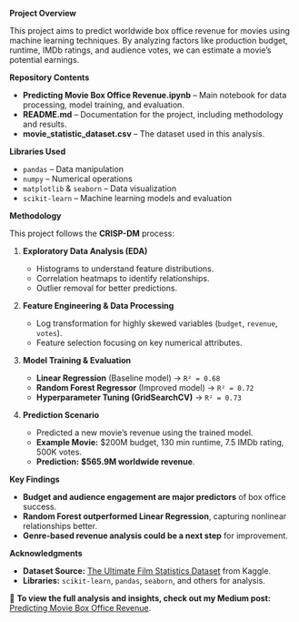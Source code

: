 **Project Overview**

This project aims to predict worldwide box office revenue for movies using machine learning techniques. By analyzing factors like production budget, runtime, IMDb ratings, and audience votes, we can estimate a movie’s potential earnings.

**Repository Contents**

- **Predicting Movie Box Office Revenue.ipynb** – Main notebook for data processing, model training, and evaluation.
- **README.md** – Documentation for the project, including methodology and results.
- **movie_statistic_dataset.csv** – The dataset used in this analysis.

**Libraries Used**

- `pandas` – Data manipulation
- `numpy` – Numerical operations
- `matplotlib` & `seaborn` – Data visualization
- `scikit-learn` – Machine learning models and evaluation

**Methodology**

This project follows the **CRISP-DM** process:

1. **Exploratory Data Analysis (EDA)**
   - Histograms to understand feature distributions.
   - Correlation heatmaps to identify relationships.
   - Outlier removal for better predictions.

2. **Feature Engineering & Data Processing**
   - Log transformation for highly skewed variables (`budget`, `revenue`, `votes`).
   - Feature selection focusing on key numerical attributes.
   
3. **Model Training & Evaluation**
   - **Linear Regression** (Baseline model) → `R² = 0.68`
   - **Random Forest Regressor** (Improved model) → `R² = 0.72`
   - **Hyperparameter Tuning (GridSearchCV)** → `R² = 0.73`
   
4. **Prediction Scenario**
   - Predicted a new movie’s revenue using the trained model.
   - **Example Movie:** $200M budget, 130 min runtime, 7.5 IMDb rating, 500K votes.
   - **Prediction:** **$565.9M worldwide revenue**.

**Key Findings**

- **Budget and audience engagement are major predictors** of box office success.
- **Random Forest outperformed Linear Regression**, capturing nonlinear relationships better.
- **Genre-based revenue analysis could be a next step** for improvement.

**Acknowledgments**

- **Dataset Source:** [The Ultimate Film Statistics Dataset](https://www.kaggle.com/datasets/alessandrolobello/the-ultimate-film-statistics-dataset-for-ml) from Kaggle.
- **Libraries:** `scikit-learn`, `pandas`, `seaborn`, and others for analysis.

🔗 **To view the full analysis and insights, check out my Medium post:** [Predicting Movie Box Office Revenue](https://medium.com/@dh.aloraini/predicting-movie-box-office-revenue-a-data-science-approach-248c8d402036).

